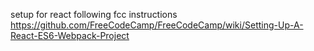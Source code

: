 setup for react following fcc instructions https://github.com/FreeCodeCamp/FreeCodeCamp/wiki/Setting-Up-A-React-ES6-Webpack-Project
